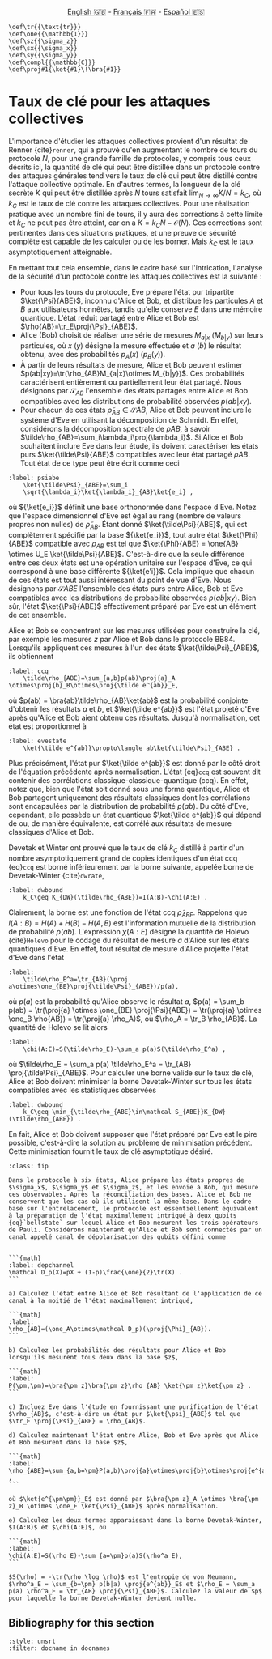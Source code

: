 <p style="text-align: center;">
    <a id="linken" href="../../../../en/content/index.html">English &#x1F1EC;&#x1F1E7;</a> - 
    <a id="linkfr" href="../../../../fr/content/index.html">Français &#x1F1EB;&#x1F1F7;</a> - 
    <a id="linkes" href="../../../../es/content/index.html">Español &#x1F1EA;&#x1F1F8;</a>
</p>
<script>
    currentPage = window.location.href;
    beforeLang = currentPage.slice(0, currentPage.indexOf("content") - 3);
    afterLang = currentPage.slice(currentPage.indexOf("content"));
    document.getElementById("linken").href = beforeLang + "en/" + afterLang;
    document.getElementById("linkfr").href = beforeLang + "fr/" + afterLang;
    document.getElementById("linkes").href = beforeLang + "es/" + afterLang;
</script>


```{math}
\def\tr{{\text{tr}}}
\def\one{{\mathbb{1}}}
\def\sz{{\sigma_z}}
\def\sx{{\sigma_x}}
\def\sy{{\sigma_y}}
\def\compl{{\mathbb{C}}}
\def\proj#1{\ket{#1}\!\bra{#1}}
```

# Taux de clé pour les attaques collectives

L'importance d'étudier les attaques collectives provient d'un résultat de Renner {cite}`renner`, qui a prouvé qu'en augmentant le nombre de tours du protocole $N$, pour une grande famille de protocoles, y compris tous ceux décrits ici, la quantité de clé qui peut être distillée dans un protocole contre des attaques générales tend vers le taux de clé qui peut être distillé contre l'attaque collective optimale. En d'autres termes, la longueur de la clé secrète $K$ qui peut être distillée après $N$ tours satisfait $\lim_{N\rightarrow\infty} K/N=k_C$, où $k_C$ est le taux de clé contre les attaques collectives. Pour une réalisation pratique avec un nombre fini de tours, il y aura des corrections à cette limite et $k_C$ ne peut pas être atteint, car on a $K=k_CN-\mathcal{O}(N)$. Ces corrections sont pertinentes dans des situations pratiques, et une preuve de sécurité complète est capable de les calculer ou de les borner. Mais $k_C$ est le taux asymptotiquement atteignable.

En mettant tout cela ensemble, dans le cadre basé sur l'intrication, l'analyse de la sécurité d'un protocole contre les attaques collectives est la suivante :
<!--Luke: The extra spaces at the start of the line here are important to maintain the blocks-->

- Pour tous les tours du protocole, Eve prépare l'état pur tripartite $\ket{\Psi}{ABE}$, inconnu d'Alice et Bob, et distribue les particules $A$ et $B$ aux utilisateurs honnêtes, tandis qu'elle conserve $E$ dans une mémoire quantique. L'état réduit partagé entre Alice et Bob est $\rho{AB}=\tr_E\proj{\Psi}_{ABE}$.
- Alice (Bob) choisit de réaliser une série de mesures $M_{a|x}$ ($M_{b|y}$) sur leurs particules, où $x$ ($y$) désigne la mesure effectuée et $a$ ($b$) le résultat obtenu, avec des probabilités $p_A(x)$ ($p_B(y)$).
- À partir de leurs résultats de mesure, Alice et Bob peuvent estimer $p(ab|xy)=\tr(\rho_{AB}M_{a|x}\otimes M_{b|y})$. Ces probabilités caractérisent entièrement ou partiellement leur état partagé. Nous désignons par $\mathcal{S}_{AB}$ l'ensemble des états partagés entre Alice et Bob compatibles avec les distributions de probabilité observées $p(ab|xy)$.
- Pour chacun de ces états $\tilde\rho_{AB}\in\mathcal{S}{AB}$, Alice et Bob peuvent inclure le système d'Eve en utilisant la décomposition de Schmidt. En effet, considérons la décomposition spectrale de $\tilde\rho{AB}$, à savoir $\tilde\rho_{AB}=\sum_i\lambda_i\proj{\lambda_i}$. Si Alice et Bob souhaitent inclure Eve dans leur étude, ils doivent caractériser les états purs $\ket{\tilde\Psi}{ABE}$ compatibles avec leur état partagé $\tilde\rho{AB}$. Tout état de ce type peut être écrit comme ceci

```{math}
:label: psiabe
    \ket{\tilde\Psi}_{ABE}=\sum_i
    \sqrt{\lambda_i}\ket{\lambda_i}_{AB}\ket{e_i} ,
``` 

où ${\ket{e_i}}$ définit une base orthonormée dans l'espace d'Eve. 
Notez que l'espace dimensionnel d'Eve est égal au rang (nombre de valeurs propres non nulles) de $\tilde\rho_{AB}$. Étant donné $\ket{\tilde\Psi}{ABE}$, qui est complètement spécifié par la base ${\ket{e_i}}$, tout autre état $\ket{\Phi}{ABE}$ compatible avec $\rho_{AB}$ est tel que $\ket{\Phi}{ABE} = \one{AB} \otimes U_E \ket{\tilde\Psi}{ABE}$. C'est-à-dire que la seule différence entre ces deux états est une opération unitaire sur l'espace d'Eve, ce qui correspond à une base différente ${\ket{e'i}}$. Cela implique que chacun de ces états est tout aussi intéressant du point de vue d'Eve. Nous désignons par $\mathcal{S}{ABE}$ l'ensemble des états purs entre Alice, Bob et Eve compatibles avec les distributions de probabilité observées $p(ab|xy)$. Bien sûr, l'état $\ket{\Psi}{ABE}$ effectivement préparé par Eve est un élément de cet ensemble.

Alice et Bob se concentrent sur les mesures utilisées pour construire la clé, par exemple les mesures $z$ par Alice et Bob dans le protocole BB84. Lorsqu'ils appliquent ces mesures à l'un des états $\ket{\tilde\Psi}_{ABE}$, ils obtiennent

```{math}
:label: ccq
    \tilde\rho_{ABE}=\sum_{a,b}p(ab)\proj{a}_A \otimes\proj{b}_B\otimes\proj{\tilde e^{ab}}_E,
```

où $p(ab) = \bra{ab}\tilde\rho_{AB}\ket{ab}$ est la probabilité conjointe d'obtenir les résultats $a$ et $b$, et $\ket{\tilde e^{ab}}$ est l'état projeté d'Eve après qu'Alice et Bob aient obtenu ces résultats. Jusqu'à normalisation, cet état est proportionnel à

```{math}
:label: evestate
    \ket{\tilde e^{ab}}\propto\langle ab\ket{\tilde\Psi}_{ABE} .
```

Plus précisément, l'état pur $\ket{\tilde e^{ab}}$ est donné par le côté droit de l'équation précédente après normalisation. L'état {eq}`ccq` est souvent dit contenir des corrélations classique-classique-quantique (ccq). En effet, notez que, bien que l'état soit donné sous une forme quantique, Alice et Bob partagent uniquement des résultats classiques dont les corrélations sont encapsulées par la distribution de probabilité $p(ab)$. Du côté d'Eve, cependant, elle possède un état quantique $\ket{\tilde e^{ab}}$ qui dépend de ou, de manière équivalente, est corrélé aux résultats de mesure classiques d'Alice et Bob.

Devetak et Winter ont prouvé que le taux de clé $k_C$ distillé à partir d'un nombre asymptotiquement grand de copies identiques d'un état ccq {eq}`ccq` est borné inférieurement par la borne suivante, appelée borne de Devetak-Winter {cite}`dwrate`,

```{math}
:label: dwbound
    k_C\geq K_{DW}(\tilde\rho_{ABE})=I(A:B)-\chi(A:E) .
```

Clairement, la borne est une fonction de l'état ccq $\tilde\rho_{ABE}$. Rappelons que $I(A:B) = H(A) + H(B) - H(A,B)$ est l'information mutuelle de la distribution de probabilité $p(ab)$. L'expression $\chi(A:E)$ désigne la quantité de Holevo {cite}`Holevo` pour le codage du résultat de mesure $a$ d'Alice sur les états quantiques d'Eve. En effet, tout résultat de mesure d'Alice projette l'état d'Eve dans l'état

```{math}
:label: 
    \tilde\rho_E^a=\tr_{AB}(\proj a\otimes\one_{BE}\proj{\tilde\Psi}_{ABE})/p(a),
```

où $p(a)$ est la probabilité qu'Alice observe le résultat $a$, $p(a) = \sum_b p(ab) = \tr(\proj{a} \otimes \one_{BE} \proj{\Psi}{ABE}) = \tr(\proj{a} \otimes \one_B \rho{AB}) = \tr(\proj{a} \rho_A)$, où $\rho_A = \tr_B \rho_{AB}$. 
La quantité de Holevo se lit alors

```{math}
:label: 
    \chi(A:E)=S(\tilde\rho_E)-\sum_a p(a)S(\tilde\rho_E^a) ,
```

où $\tilde\rho_E = \sum_a p(a) \tilde\rho_E^a = \tr_{AB} \proj{\tilde\Psi}_{ABE}$. Pour calculer une borne valide sur le taux de clé, Alice et Bob doivent minimiser la borne Devetak-Winter sur tous les états compatibles avec les statistiques observées

```{math}
:label: dwbound
    k_C\geq \min_{\tilde\rho_{ABE}\in\mathcal S_{ABE}}K_{DW}(\tilde\rho_{ABE}) .
```

En fait, Alice et Bob doivent supposer que l'état préparé par Eve est le pire possible, c'est-à-dire la solution au problème de minimisation précédent. Cette minimisation fournit le taux de clé asymptotique désiré.

`````{admonition} Exercice 4: Calculation de taux de clé
:class: tip

Dans le protocole à six états, Alice prépare les états propres de $\sigma_x$, $\sigma_y$ et $\sigma_z$, et les envoie à Bob, qui mesure ces observables. Après la réconciliation des bases, Alice et Bob ne conservent que les cas où ils utilisent la même base. Dans le cadre basé sur l'entrelacement, le protocole est essentiellement équivalent à la préparation de l'état maximallement intriqué à deux qubits {eq}`bellstate` sur lequel Alice et Bob mesurent les trois opérateurs de Pauli. Considérons maintenant qu'Alice et Bob sont connectés par un canal appelé canal de dépolarisation des qubits défini comme


```{math}
:label: depchannel
\mathcal D_p(X)=pX + (1-p)\frac{\one}{2}\tr(X) .
```

a) Calculez l'état entre Alice et Bob résultant de l'application de ce canal à la moitié de l'état maximallement intriqué,

```{math}
:label: 
\rho_{AB}=(\one_A\otimes\mathcal D_p)(\proj{\Phi}_{AB}).
```

b) Calculez les probabilités des résultats pour Alice et Bob lorsqu'ils mesurent tous deux dans la base $z$,

```{math}
:label: 
P(\pm,\pm)=\bra{\pm z}\bra{\pm z}\rho_{AB} \ket{\pm z}\ket{\pm z} .
```

c) Incluez Eve dans l'étude en fournissant une purification de l'état $\rho_{AB}$, c'est-à-dire un état pur $\ket{\psi}_{ABE}$ tel que $\tr_E \proj{\Psi}_{ABE} = \rho_{AB}$.

d) Calculez maintenant l'état entre Alice, Bob et Eve après que Alice et Bob mesurent dans la base $z$,

```{math}
:label: 
\rho_{ABE}=\sum_{a,b=\pm}P(a,b)\proj{a}\otimes\proj{b}\otimes\proj{e^{ab}}_E ,
```

où $\ket{e^{\pm\pm}}_E$ est donné par $\bra{\pm z}_A \otimes \bra{\pm z}_B \otimes \one_E \ket{\Psi}_{ABE}$ après normalisation.

e) Calculez les deux termes apparaissant dans la borne Devetak-Winter, $I(A:B)$ et $\chi(A:E)$, où

```{math}
:label: 
\chi(A:E)=S(\rho_E)-\sum_{a=\pm}p(a)S(\rho^a_E), 
```

$S(\rho) = -\tr(\rho \log \rho)$ est l'entropie de von Neumann, $\rho^a_E = \sum_{b=\pm} p(b|a) \proj{e^{ab}}_E$ et $\rho_E = \sum_a p(a) \rho^a_E = \tr_{AB} \proj{\Psi}_{ABE}$. Calculez la valeur de $p$ pour laquelle la borne Devetak-Winter devient nulle.

`````

## Bibliography for this section
```{bibliography}
:style: unsrt
:filter: docname in docnames
```

